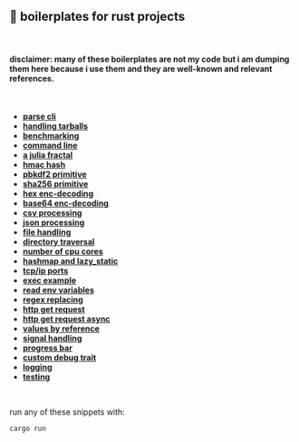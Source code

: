 ## 🦀 boilerplates for rust projects

<br>

#### disclaimer: many of these boilerplates are not my code but i am dumping them here because i use them and they are well-known and relevant references.

<br>

* **[parse cli](command_line/)**
* **[handling tarballs](handling_tarballs/)**
* **[benchmarking](benchmarking/)**
* **[command line](command_line/)**
* **[a julia fractal](fractal/)**
* **[hmac hash](hmac_hash/)**
* **[pbkdf2 primitive](pbkdf2/)**
* **[sha256 primitive](sha256_hash/)**
* **[hex enc-decoding](hex_encodings/)**
* **[base64 enc-decoding](base64_encodings/)**
* **[csv processing](csv_processing/)**
* **[json processing](json_processing/)**
* **[file handling](file_manipulation/)**
* **[directory traversal](directory_traversal/)**
* **[number of cpu cores](cpu_cores/)**
* **[hashmap and lazy_static](hashmap/)**
* **[tcp/ip ports](tcp_ports/)**
* **[exec example](exec_example/)**
* **[read env variables](env_variables/)**
* **[regex replacing](regex_replacing/)**
* **[http get request](http_request/)**
* **[http get request async](http_request_async/)**
* **[values by reference](references./)**
* **[signal handling](signal_handling/)**
* **[progress bar](progress_bar/)**
* **[custom debug trait](debug_trait/)**
* **[logging](logging)**
* **[testing](testing)**

<br>

run any of these snippets with:

```shell
cargo run
```
